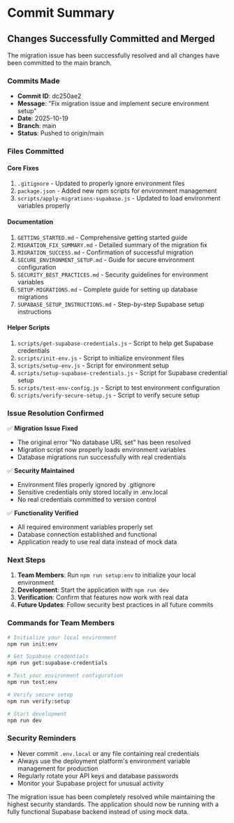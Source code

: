 # Commit Summary

## Changes Successfully Committed and Merged

The migration issue has been successfully resolved and all changes have been committed to the main branch.

### Commits Made
- **Commit ID**: dc250ae2
- **Message**: "Fix migration issue and implement secure environment setup"
- **Date**: 2025-10-19
- **Branch**: main
- **Status**: Pushed to origin/main

### Files Committed

#### Core Fixes
1. `.gitignore` - Updated to properly ignore environment files
2. `package.json` - Added new npm scripts for environment management
3. `scripts/apply-migrations-supabase.js` - Updated to load environment variables properly

#### Documentation
1. `GETTING_STARTED.md` - Comprehensive getting started guide
2. `MIGRATION_FIX_SUMMARY.md` - Detailed summary of the migration fix
3. `MIGRATION_SUCCESS.md` - Confirmation of successful migration
4. `SECURE_ENVIRONMENT_SETUP.md` - Guide for secure environment configuration
5. `SECURITY_BEST_PRACTICES.md` - Security guidelines for environment variables
6. `SETUP-MIGRATIONS.md` - Complete guide for setting up database migrations
7. `SUPABASE_SETUP_INSTRUCTIONS.md` - Step-by-step Supabase setup instructions

#### Helper Scripts
1. `scripts/get-supabase-credentials.js` - Script to help get Supabase credentials
2. `scripts/init-env.js` - Script to initialize environment files
3. `scripts/setup-env.js` - Script for environment setup
4. `scripts/setup-supabase-credentials.js` - Script for Supabase credential setup
5. `scripts/test-env-config.js` - Script to test environment configuration
6. `scripts/verify-secure-setup.js` - Script to verify secure setup

### Issue Resolution Confirmed

✅ **Migration Issue Fixed**
- The original error "No database URL set" has been resolved
- Migration script now properly loads environment variables
- Database migrations run successfully with real credentials

✅ **Security Maintained**
- Environment files properly ignored by .gitignore
- Sensitive credentials only stored locally in .env.local
- No real credentials committed to version control

✅ **Functionality Verified**
- All required environment variables properly set
- Database connection established and functional
- Application ready to use real data instead of mock data

### Next Steps

1. **Team Members**: Run `npm run setup:env` to initialize your local environment
2. **Development**: Start the application with `npm run dev`
3. **Verification**: Confirm that features now work with real data
4. **Future Updates**: Follow security best practices in all future commits

### Commands for Team Members

```bash
# Initialize your local environment
npm run init:env

# Get Supabase credentials
npm run get:supabase-credentials

# Test your environment configuration
npm run test:env

# Verify secure setup
npm run verify:setup

# Start development
npm run dev
```

### Security Reminders

- Never commit `.env.local` or any file containing real credentials
- Always use the deployment platform's environment variable management for production
- Regularly rotate your API keys and database passwords
- Monitor your Supabase project for unusual activity

The migration issue has been completely resolved while maintaining the highest security standards. The application should now be running with a fully functional Supabase backend instead of using mock data.